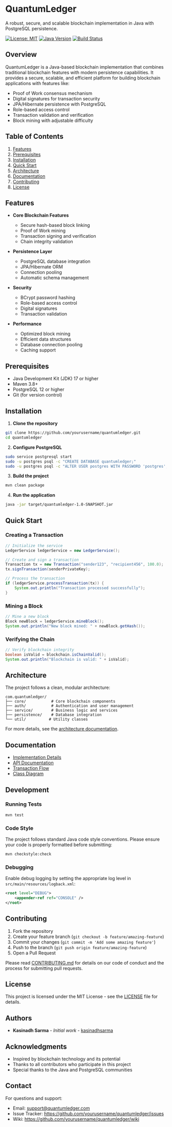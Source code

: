 # QuantumLedger

A robust, secure, and scalable blockchain implementation in Java with PostgreSQL persistence.

[![License: MIT](https://img.shields.io/badge/License-MIT-yellow.svg)](https://opensource.org/licenses/MIT)
[![Java Version](https://img.shields.io/badge/Java-17-blue.svg)](https://openjdk.java.net/)
[![Build Status](https://img.shields.io/badge/build-passing-brightgreen.svg)](https://github.com/yourusername/quantumledger)

## Overview

QuantumLedger is a Java-based blockchain implementation that combines traditional blockchain features with modern persistence capabilities. It provides a secure, scalable, and efficient platform for building blockchain applications with features like:

- Proof of Work consensus mechanism
- Digital signatures for transaction security
- JPA/Hibernate persistence with PostgreSQL
- Role-based access control
- Transaction validation and verification
- Block mining with adjustable difficulty

## Table of Contents

1. [Features](#features)
2. [Prerequisites](#prerequisites)
3. [Installation](#installation)
4. [Quick Start](#quick-start)
5. [Architecture](#architecture)
6. [Documentation](#documentation)
7. [Contributing](#contributing)
8. [License](#license)

## Features

- **Core Blockchain Features**
  - Secure hash-based block linking
  - Proof of Work mining
  - Transaction signing and verification
  - Chain integrity validation

- **Persistence Layer**
  - PostgreSQL database integration
  - JPA/Hibernate ORM
  - Connection pooling
  - Automatic schema management

- **Security**
  - BCrypt password hashing
  - Role-based access control
  - Digital signatures
  - Transaction validation

- **Performance**
  - Optimized block mining
  - Efficient data structures
  - Database connection pooling
  - Caching support

## Prerequisites

- Java Development Kit (JDK) 17 or higher
- Maven 3.8+
- PostgreSQL 12 or higher
- Git (for version control)

## Installation

1. **Clone the repository**
```bash
git clone https://github.com/yourusername/quantumledger.git
cd quantumledger
```

2. **Configure PostgreSQL**
```bash
sudo service postgresql start
sudo -u postgres psql -c "CREATE DATABASE quantumledger;"
sudo -u postgres psql -c "ALTER USER postgres WITH PASSWORD 'postgres';"
```

3. **Build the project**
```bash
mvn clean package
```

4. **Run the application**
```bash
java -jar target/quantumledger-1.0-SNAPSHOT.jar
```

## Quick Start

### Creating a Transaction

```java
// Initialize the service
LedgerService ledgerService = new LedgerService();

// Create and sign a transaction
Transaction tx = new Transaction("sender123", "recipient456", 100.0);
tx.signTransaction(senderPrivateKey);

// Process the transaction
if (ledgerService.processTransaction(tx)) {
    System.out.println("Transaction processed successfully");
}
```

### Mining a Block

```java
// Mine a new block
Block newBlock = ledgerService.mineBlock();
System.out.println("New block mined: " + newBlock.getHash());
```

### Verifying the Chain

```java
// Verify blockchain integrity
boolean isValid = blockchain.isChainValid();
System.out.println("Blockchain is valid: " + isValid);
```

## Architecture

The project follows a clean, modular architecture:

```
com.quantumledger/
├── core/           # Core blockchain components
├── auth/           # Authentication and user management
├── service/        # Business logic and services
├── persistence/    # Database integration
└── util/          # Utility classes
```

For more details, see the [architecture documentation](docs/implementation/Implementation.md).

## Documentation

- [Implementation Details](docs/implementation/Implementation.md)
- [API Documentation](docs/implementation/API-Documentation.md)
- [Transaction Flow](docs/implementation/transaction-flow.md)
- [Class Diagram](docs/implementation/class-diagram.md)

## Development

### Running Tests

```bash
mvn test
```

### Code Style

The project follows standard Java code style conventions. Please ensure your code is properly formatted before submitting:

```bash
mvn checkstyle:check
```

### Debugging

Enable debug logging by setting the appropriate log level in `src/main/resources/logback.xml`:

```xml
<root level="DEBUG">
    <appender-ref ref="CONSOLE" />
</root>
```

## Contributing

1. Fork the repository
2. Create your feature branch (`git checkout -b feature/amazing-feature`)
3. Commit your changes (`git commit -m 'Add some amazing feature'`)
4. Push to the branch (`git push origin feature/amazing-feature`)
5. Open a Pull Request

Please read [CONTRIBUTING.md](CONTRIBUTING.md) for details on our code of conduct and the process for submitting pull requests.

## License

This project is licensed under the MIT License - see the [LICENSE](LICENSE) file for details.

## Authors

* **Kasinadh Sarma** - *Initial work* - [kasinadhsarma](https://github.com/kasinadhsarma)

## Acknowledgments

* Inspired by blockchain technology and its potential
* Thanks to all contributors who participate in this project
* Special thanks to the Java and PostgreSQL communities

## Contact

For questions and support:
- Email: support@quantumledger.com
- Issue Tracker: https://github.com/yourusername/quantumledger/issues
- Wiki: https://github.com/yourusername/quantumledger/wiki
